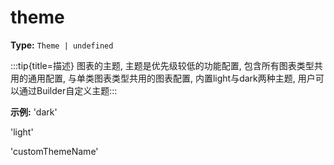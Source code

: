 # theme

**Type:** `Theme | undefined`

:::tip{title=描述}
图表的主题, 主题是优先级较低的功能配置, 包含所有图表类型共用的通用配置, 与单类图表类型共用的图表配置, 内置light与dark两种主题, 用户可以通过Builder自定义主题:::


 

**示例:**
'dark'

'light'

'customThemeName'


 

